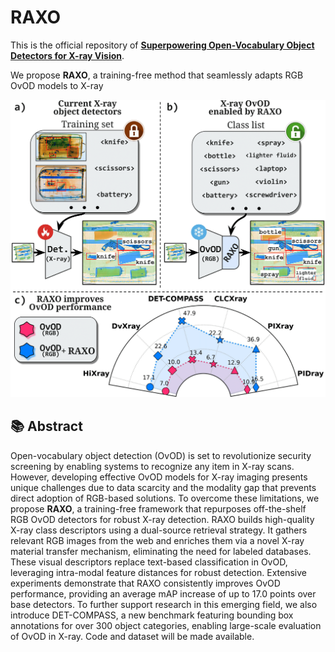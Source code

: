 # RAXO

This is the official repository of [**Superpowering Open-Vocabulary Object Detectors for X-ray Vision**](https://arxiv.org/abs/2503.17071).

We propose **RAXO**, a training-free method that seamlessly adapts RGB OvOD models to X-ray

<div align="center">
  <img src="./assets/teaser.png" alt="Teaser">
</div>


## 📚 Abstract

Open-vocabulary object detection (OvOD) is set to revolutionize security screening by enabling systems to recognize any item in X-ray scans.
However, developing effective OvOD models for X-ray imaging presents unique challenges due to data scarcity and the modality gap that prevents direct adoption of RGB-based solutions.
To overcome these limitations, we propose **RAXO**, a training-free framework that repurposes off-the-shelf RGB OvOD detectors for robust X-ray detection.
RAXO builds high-quality X-ray class descriptors using a dual-source retrieval strategy.
It gathers relevant RGB images from the web and enriches them via a novel X-ray material transfer mechanism, eliminating the need for labeled databases.
These visual descriptors replace text-based classification in OvOD, leveraging intra-modal feature distances for robust detection.
Extensive experiments demonstrate that RAXO consistently improves OvOD performance, providing an average mAP increase of up to 17.0 points over base detectors.
To further support research in this emerging field, we also introduce DET-COMPASS, a new benchmark featuring bounding box annotations for over 300 object categories, enabling large-scale evaluation of OvOD in X-ray.
Code and dataset will be made available.
